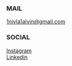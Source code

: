 

### MAIL

[1nivla1alvin@gmail.com](mailto:1nivla1alvin@gmail.com)  

### SOCIAL

[Instagram](https://www.instagram.com/alvinnvll)  
[Linkedin](https://www.linkedin.com/in/alvinnivla/)


<!---
NivlaW/NivlaW is a ✨ special ✨ repository because its `README.md` (this file) appears on your GitHub profile.
You can click the Preview link to take a look at your changes.
--->
